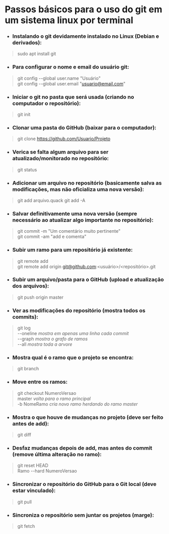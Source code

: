# Passos básicos para o uso do git em um sistema linux por terminal

- ### Instalando o git devidamente instalado no Linux (Debian e derivados):  
> sudo apt install git

- ### Para configurar o nome e email do usuário git:  
> git config --global user.name "Usuário"  
> git config --global user.email "usuario@email.com"  

- ### Iniciar o git no pasta que será usada (criando no computador o repositório):  
> git init 

- ### Clonar uma pasta do GitHub (baixar para o computador):  
> git clone https://github.com/Usuario/Projeto

- ### Verica se falta algum arquivo para ser atualizado/monitorado no repositório:  
> git status

- ### Adicionar um arquivo no repositório (basicamente salva as modificações, mas não oficializa uma nova versão):  
> git add arquivo.quack
> git add -A

- ### Salvar definitivamente uma nova versão (sempre necessário ao atualizar algo importante no repositório): 
> git commit -m "Um comentário muito pertinente"  
> git commit -am "add e comenta"

- ### Subir um ramo para um repositório já existente:  
> git remote add <nomeRamo> <link>  
> git remote add origin git@github.com:<usuário>/<repositório>.git

- ### Subir um arquivo/pasta para o GitHub (upload e atualização dos arquivos):  
> git push origin master

- ### Ver as modificações do repositório (mostra todos os commits):  
> git log  
  --oneline       *mostra em apenas uma linha cada commit*  
  --graph         *mostra o grafo de ramos*  
  --all           *mostra toda a arvore*

- ### Mostra qual é o ramo que o projeto se encontra:  
> git branch

- ### Move entre os ramos:  
> git checkout NumeroVersao  
  master 			*volta para o ramo principal*  
  -b NomeRamo           	*cria novo ramo herdando do ramo master*  

- ### Mostra o que houve de mudanças no projeto (deve ser feito antes de add):  
> git diff

- ### Desfaz mudanças depois de add, mas antes do commit (remove última alteração no ramo):  
> git reset HEAD  
  Ramo --hard NumeroVersao   

- ### Sincronizar o repositório do GitHub para o Git local (deve estar vinculado):  
> git pull

- ### Sincroniza o repositório sem juntar os projetos (marge):  
> git fetch

